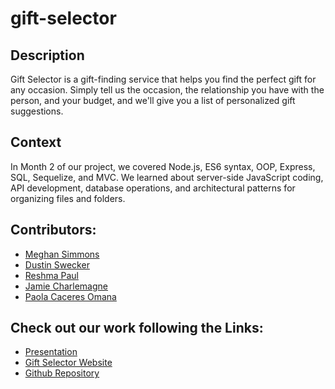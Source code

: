 # gift-selector


## Description
Gift Selector is a gift-finding service that helps you find the perfect gift for any occasion. Simply tell us the occasion, the relationship you have with the person, and your budget, and we'll give you a list of personalized gift suggestions.


## Context
In Month 2 of our project, we covered Node.js, ES6 syntax, OOP, Express, SQL, Sequelize, and MVC. We learned about server-side JavaScript coding, API development, database operations, and architectural patterns for organizing files and folders.


## Contributors:
* [Meghan Simmons](https://github.com/meghansimmons)
* [Dustin Swecker](https://github.com/DustinSwecker)
* [Reshma Paul](https://github.com/reshmalijo777)
* [Jamie Charlemagne](https://github.com/jamiec1077)
* [Paola Caceres Omana](https://github.com/paolacaceresoma)




## Check out our work following the Links:
* [Presentation](https://www.canva.com/design/DAFjRiamtLk/v5n0pZmdP7VtBEx5tQIe_g/edit?utm_content=DAFjRiamtLk&utm_campaign=designshare&utm_medium=link2&utm_source=sharebutton)
* [Gift Selector Website](https://gift-selector.herokuapp.com)
* [Github Repository](https://github.com/meghansimmons/gift-selector)
